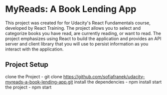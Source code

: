 # MyReads: A Book Lending App

This project was created for for Udacity's React Fundamentals course, developed by React Training. The project allows you to select and categorize books you have read, are currently reading, or want to read. The project emphasizes using React to build the application and provides an API server and client library that you will use to persist information as you interact with the application.

## Project Setup

clone the Project - git clone https://github.com/sofiafranek/udacity-myreads-a-book-lending-app.git
install the dependencies - npm install
start the project - npm start
